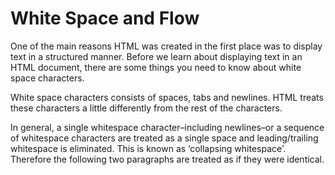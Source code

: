 # White Space and Flow

One of the main reasons HTML was created in the first place was to display text in a structured manner. Before we learn about displaying text in an HTML document, there are some things you need to know about white space characters.

White space characters consists of spaces, tabs and newlines. HTML treats these characters a little differently from the rest of the characters.

In general, a single whitespace character–including newlines–or a sequence of whitespace characters are treated as a single space and leading/trailing whitespace is eliminated. This is known as ‘collapsing whitespace’. Therefore the following two paragraphs are treated as if they were identical. 

